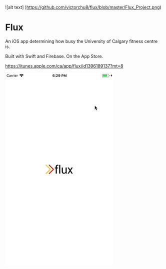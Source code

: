 ![alt text] )https://github.com/victorchu8/flux/blob/master/Flux_Project.png)

# Flux
An iOS app determining how busy the University of Calgary fitness centre is.

Built with Swift and Firebase. On the App Store.

https://itunes.apple.com/ca/app/flux/id1396189137?mt=8


![](FluxGif.gif)
